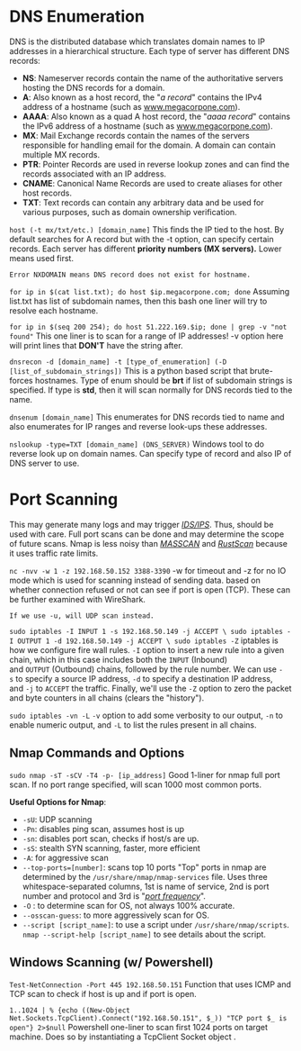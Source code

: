 # DNS Enumeration

DNS is the distributed database which translates domain names to IP addresses in a hierarchical structure. Each type of server has different DNS records:
- **NS**: Nameserver records contain the name of the authoritative servers hosting the DNS records for a domain.
- **A**: Also known as a host record, the "_a record_" contains the IPv4 address of a hostname (such as www.megacorpone.com).
- **AAAA**: Also known as a quad A host record, the "_aaaa record_" contains the IPv6 address of a hostname (such as www.megacorpone.com).
- **MX**: Mail Exchange records contain the names of the servers responsible for handling email for the domain. A domain can contain multiple MX records.
- **PTR**: Pointer Records are used in reverse lookup zones and can find the records associated with an IP address.
- **CNAME**: Canonical Name Records are used to create aliases for other host records.
- **TXT**: Text records can contain any arbitrary data and be used for various purposes, such as domain ownership verification.

```host (-t mx/txt/etc.) [domain_name]```
	This finds the IP tied to the host. By default searches for A record but with the -t option, can specify certain records. Each server has different **priority numbers (MX servers).** Lower means used first.
	
	Error NXDOMAIN means DNS record does not exist for hostname.

`for ip in $(cat list.txt); do host $ip.megacorpone.com; done` 
	Assuming list.txt has list of subdomain names, then this bash one liner will try to resolve each hostname.

`for ip in $(seq 200 254); do host 51.222.169.$ip; done | grep -v "not found"`
	This one liner is to scan for a range of IP addresses! -v option here will print lines that **DON'T** have the string after.

`dnsrecon -d [domain_name] -t [type_of_enumeration] (-D [list_of_subdomain_strings])` 
	This is a python based script that brute-forces hostnames. Type of enum should be **brt** if list of subdomain strings is specified. If type is **std**, then it will scan normally for DNS records tied to the name.

`dnsenum [domain_name]`
	This enumerates for DNS records tied to name and also enumerates for IP ranges and reverse look-ups these addresses.

`nslookup -type=TXT [domain_name] (DNS_SERVER)`
	Windows tool to do reverse look up on domain names. Can specify type of record and also IP of DNS server to use. 

# Port Scanning

This may generate many logs and may trigger [_IDS/IPS_](https://www.barracuda.com/support/glossary/intrusion-detection-system). Thus, should be used with care. Full port scans can be done and may determine the scope of future scans. Nmap is less noisy than [_MASSCAN_](https://tools.kali.org/information-gathering/masscan) and [_RustScan_](https://rustscan.github.io/RustScan/) because it uses traffic rate limits.

`nc -nvv -w 1 -z 192.168.50.152 3388-3390` 
	-w for timeout and -z for no IO mode which is used for scanning instead of sending data. based on whether connection refused or not can see if port is open (TCP). These can be further examined with WireShark.
	
	If we use -u, will UDP scan instead.

`sudo iptables -I INPUT 1 -s 192.168.50.149 -j ACCEPT \ sudo iptables -I OUTPUT 1 -d 192.168.50.149 -j ACCEPT \ sudo iptables -Z`
	iptables is how we configure fire wall rules. `-I` option to insert a new rule into a given chain, which in this case includes both the `INPUT` (Inbound) and `OUTPUT` (Outbound) chains, followed by the rule number. We can use `-s` to specify a source IP address, `-d` to specify a destination IP address, and `-j` to `ACCEPT` the traffic. Finally, we'll use the `-Z` option to zero the packet and byte counters in all chains (clears the "history").

`sudo iptables -vn -L`
	`-v` option to add some verbosity to our output, `-n` to enable numeric output, and `-L` to list the rules present in all chains.

## Nmap Commands and Options

`sudo nmap -sT -sCV -T4 -p- [ip_address]`
	Good 1-liner for nmap full port scan. If no port range specified, will scan 1000 most common ports.

**Useful Options for Nmap**:
- `-sU`: UDP scanning
- `-Pn`: disables ping scan, assumes host is up
- `-sn`: disables port scan, checks if host/s are up.
- `-sS`: stealth SYN scanning, faster, more efficient
- `-A`: for aggressive scan
- `--top-ports=[number]`: scans top 10 ports
	"Top" ports in nmap are determined by the `/usr/share/nmap/nmap-services` file. Uses three whitespace-separated columns, 1st is name of service, 2nd is port number and protocol and 3rd is "[_port frequency_](https://nmap.org/book/nmap-services.html)". 
- `-O` : to determine scan for OS, not always 100% accurate.
- `--osscan-guess`: to more aggressively scan for OS.
- `--script [script_name]`: to use a script under `/usr/share/nmap/scripts`. `nmap --script-help [script_name]` to see details about the script.

## Windows Scanning (w/ Powershell)

`Test-NetConnection -Port 445 192.168.50.151` 
	Function that uses ICMP and TCP scan to check if host is up and if port is open.

`1..1024 | % {echo ((New-Object Net.Sockets.TcpClient).Connect("192.168.50.151", $_)) "TCP port $_ is open"} 2>$null`
	Powershell one-liner to scan first 1024 ports on target machine. Does so by instantiating a TcpClient Socket object .

